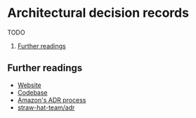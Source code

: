 # Architectural decision records

TODO

1. [Further readings](#further-readings)

## Further readings

- [Website]
- [Codebase]
- [Amazon's ADR process]
- [straw-hat-team/adr]

<!--
  Reference
  ═╬═Time══
  -->

<!-- Upstream -->
[codebase]: https://github.com/joelparkerhenderson/architecture-decision-record
[website]: https://adr.github.io/

<!-- Others -->
[amazon's adr process]: https://docs.aws.amazon.com/prescriptive-guidance/latest/architectural-decision-records/adr-process.html
[straw-hat-team/adr]: https://github.com/straw-hat-team/adr

